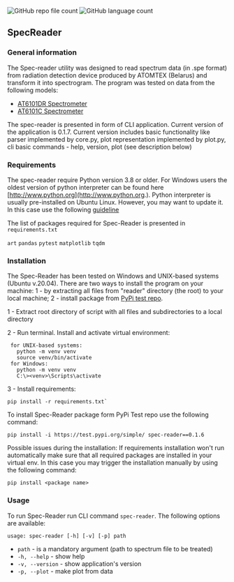 ![GitHub repo file count](https://img.shields.io/github/directory-file-count/ADv0rnik/SpecReader?style=flat-square) ![GitHub language count](https://img.shields.io/github/languages/count/ADv0rnik/SpecReader?style=flat-square)

## SpecReader
### General information
The Spec-reader utility was designed to read spectrum data (in .spe format) from radiation detection device produced by 
ATOMTEX (Belarus) and transform it into spectrogram. The program was tested on data from the following models:
- [AT6101DR Spectrometer](https://atomtex.com/en/at6101dr-spectrometer)
- [AT6101C Spectrometer](https://atomtex.com/en/portable-spectrometers-backpack-based-radiation-detectors-brd/at6101c-at6101cm-spectrometers)

The spec-reader is presented in form of CLI application. Current version of the application is 0.1.7. Current version includes basic functionality like parser implemented by core.py, plot representation implemented by plot.py, cli basic commands - help, version, plot (see description below) 

### Requirements

The spec-reader require Python version 3.8 or older. For Windows users the oldest version of python interpreter can be found
here [http://www.python.org](http://www.python.org.). Python interpreter is usually pre-installed on Ubuntu Linux. However,
you may want to update it. In this case use the following [guideline](https://linuxize.com/post/how-to-install-python-3-9-on-ubuntu-20-04/)

The list of packages required for Spec-Reader is presented in `requirements.txt`

`art`
`pandas`
`pytest`
`matplotlib`
`tqdm`

### Installation 
The Spec-Reader has been tested on Windows and UNIX-based systems (Ubuntu v.20.04).
There are two ways to install the program on your machine: 1 - by extracting all files from "reader" directory (the root)
to your local machine; 2 - install package from [PyPi test repo](https://test.pypi.org/project/spec-reader/).

1 - Extract root directory of script with all files and subdirectories to a local directory

2 - Run terminal. Install and activate virtual environment:

     for UNIX-based systems:
       python -m venv venv
       source venv/bin/activate
     for Windows:    
       python -m venv venv
       C:\><venv>\Scripts\activate

3 - Install requirements: 

    pip install -r requirements.txt`

To install Spec-Reader package form PyPi Test repo use the following command:

`pip install -i https://test.pypi.org/simple/ spec-reader==0.1.6`

Possible issues during the installation:
If requirements installation won't run automatically make sure that all required packages are installed in your virtual env.
In this case you may trigger the installation manually by using the following command:

`pip install <package name>`

### Usage

To run Spec-Reader run CLI command `spec-reader`. The following options are available:

`usage: spec-reader [-h] [-v] [-p] path`

* `path` - is a mandatory argument (path to spectrum file to be treated) 
* `-h, --help` - show help
* `-v, --version` - show application's version
* `-p, --plot` - make plot from data


